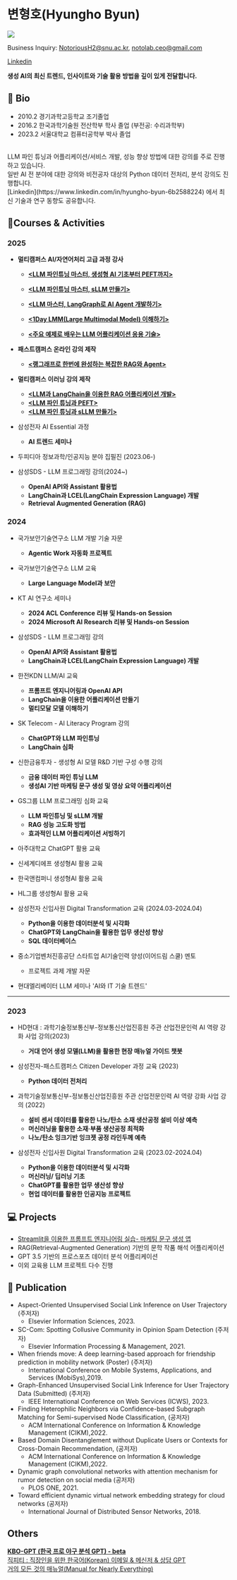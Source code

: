 # 변형호(Hyungho Byun) 



![](https://komarev.com/ghpvc/?username=NotoriousH2)


Business Inquiry: NotoriousH2@snu.ac.kr, notolab.ceo@gmail.com



[Linkedin](https://www.linkedin.com/in/hyungho-byun-6b2588224/)


**생성 AI의 최신 트렌드, 인사이트와 기술 활용 방법을 깊이 있게 전달합니다.**

## 📘 Bio

- 2010.2 경기과학고등학교 조기졸업
- 2016.2 한국과학기술원 전산학부 학사 졸업 (부전공: 수리과학부)
- 2023.2 서울대학교 컴퓨터공학부 박사 졸업
<br>
LLM 파인 튜닝과 어플리케이션/서비스 개발, 성능 향상 방법에 대한 강의를 주로 진행하고 있습니다.      <br>
일반 AI 전 분야에 대한 강의와 비전공자 대상의 Python 데이터 전처리, 분석 강의도 진행합니다.      <br>  
[Linkedin](https://www.linkedin.com/in/hyungho-byun-6b2588224) 에서 최신 기술과 연구 동향도 공유합니다. <br>  

## 🎒Courses & Activities

### 2025

- **멀티캠퍼스 AI/자연어처리 고급 과정 강사**
  - **[<LLM 파인튜닝 마스터, 생성형 AI 기초부터 PEFT까지>](https://www.multicampus.com/em/enrolment/courseDetai?p_menu=NzUjU1VC&p_gubun=Qw==&dxLanYn=N&corsCd=FA013V&corsYr=2024&corsDgrCd=10106)**

  - **[<LLM 파인튜닝 마스터, sLLM 만들기>](https://www.multicampus.com/em/enrolment/courseDetai?p_menu=NzUjU1VC&p_gubun=Qw==&dxLanYn=N&corsCd=FA014B&corsYr=2024&corsDgrCd=10101)**

  - **[<LLM 마스터, LangGraph로 AI Agent 개발하기>](https://www.multicampus.com/em/enrolment/courseDetai?p_menu=NzUjU1VC&p_gubun=Qw==&dxLanYn=N&corsCd=FA01BG&corsYr=2025&corsDgrCd=10101)**

  - **[<1Day LMM(Large Multimodal Model) 이해하기>](https://www.multicampus.com/em/enrolment/courseDetai?p_menu=NzUjU1VC&p_gubun=Qw==&dxLanYn=N&corsCd=FA013U&corsYr=2024&corsDgrCd=10101)**

  - **[<주요 예제로 배우는 LLM 어플리케이션 응용 기술>](https://www.multicampus.com/em/enrolment/courseDetai?p_menu=NzUjU1VC&p_gubun=Qw==&dxLanYn=N&corsCd=FA0179&corsYr=2024&corsDgrCd=10101)**
    


- **패스트캠퍼스 온라인 강의 제작**
    - **[<랭그래프로 한번에 완성하는 복잡한 RAG와 Agent>](https://fastcampus.co.kr/data_online_langgraph)**


- **멀티캠퍼스 이러닝 강의 제작**
  - **[<LLM과 LangChain을 이용한 RAG 어플리케이션 개발>](https://www.multicampus.com/em/enrolment/courseDetai?p_menu=NzUjU1VC&p_gubun=Qw==&dxLanYn=N&corsCd=EA0DH1&corsYr=2020&corsDgrCd=10001)**
  - **[<LLM 파인 튜닝과 PEFT>](https://www.multicampus.com/em/enrolment/courseDetai?p_menu=NzUjU1VC&p_gubun=Qw==&dxLanYn=N&corsCd=EA0DH2&corsYr=2020&corsDgrCd=10001)**
  - **[<LLM 파인 튜닝과 sLLM 만들기>](https://www.multicampus.com/em/enrolment/courseDetai?p_menu=NzUjU1VC&p_gubun=Qw==&dxLanYn=N&corsCd=EA0DH3&corsYr=2020&corsDgrCd=10001)**
 
- 삼성전자 AI Essential 과정
    - **AI 트렌드 세미나**

- 두피디아 정보과학/인공지능 분야 집필진 (2023.06-)   <br>

- 삼성SDS - LLM 프로그래밍 강의(2024~)  <br>
    - **OpenAI API와 Assistant 활용법<br>**
    - **LangChain과 LCEL(LangChain Expression Language) 개발**
    - **Retrieval Augmented Generation (RAG)**
      

### 2024
- 국가보안기술연구소 LLM 개발 기술 자문
    - **Agentic Work 자동화 프로젝트**

- 국가보안기술연구소 LLM 교육
    - **Large Language Model과 보안**

- KT AI 연구소 세미나    
    - **2024 ACL Conference 리뷰 및 Hands-on Session**
    - **2024 Microsoft AI Research 리뷰 및 Hands-on Session**

- 삼성SDS - LLM 프로그래밍 강의  <br>
    - **OpenAI API와 Assistant 활용법<br>**
    - **LangChain과 LCEL(LangChain Expression Language) 개발**

- 한전KDN LLM/AI 교육 
    - **프롬프트 엔지니어링과 OpenAI API**
    - **LangChain을 이용한 어플리케이션 만들기**
    - **멀티모달 모델 이해하기**

- SK Telecom - AI Literacy  Program 강의  <br>
    - **ChatGPT와 LLM 파인튜닝 <br>**
    - **LangChain 심화<br>**

- 신한금융투자 - 생성형 AI 모델 R&D 기반 구성 수행 강의 <br>
    - **금융 데이터 파인 튜닝 LLM<br>**
    - **생성AI 기반 마케팅 문구 생성 및 영상 요약 어플리케이션<br>**
      

- GS그룹 LLM 프로그래밍 심화 교육
    - **LLM 파인튜닝 및 sLLM 개발<br>**
    - **RAG 성능 고도화 방법**
    - **효과적인 LLM 어플리케이션 서빙하기**

  
- 아주대학교 ChatGPT 활용 교육  
- 신세계디에프 생성형AI 활용 교육 
- 한국앤컴퍼니 생성형AI 활용 교육 

- HL그룹 생성형AI 활용 교육
  

- 삼성전자 신입사원 Digital Transformation 교육 (2024.03-2024.04)
    - **Python을 이용한 데이터분석 및 시각화**
    - **ChatGPT와 LangChain을 활용한 업무 생산성 향상**
    - **SQL 데이터베이스**

- 중소기업벤처진흥공단 스타트업 AI기술인력 양성(이어드림 스쿨) 멘토
    - 프로젝트 과제 개발 자문
- 현대엘리베이터 LLM 세미나 'AI와 IT 기술 트렌드'

--- 
### 2023

- HD현대 : 과학기술정보통신부-정보통신산업진흥원 주관 산업전문인력 AI 역량 강화 사업 강의(2023)
    - **거대 언어 생성 모델(LLM)을 활용한 현장 매뉴얼 가이드 챗봇 <br>**
- 삼성전자-패스트캠퍼스 Citizen Developer 과정 교육 (2023)
    - **Python 데이터 전처리 <br>**

- 과학기술정보통신부-정보통신산업진흥원 주관 산업전문인력 AI 역량 강화 사업 강의 (2022)
    - **설비 센서 데이터를 활용한 나노/탄소 소재 생산공정 설비 이상 예측**
    - **머신러닝을 활용한 소재·부품 생산공정 최적화**
    - **나노/탄소 잉크기반 잉크젯 공정 라인두께 예측 <br>**
- 삼성전자 신입사원 Digital Transformation 교육 (2023.02-2024.04)
    - **Python을 이용한 데이터분석 및 시각화**
    - **머신러닝/ 딥러닝 기초**
    - **ChatGPT를 활용한 업무 생산성 향상**
    - **현업 데이터를 활용한 인공지능 프로젝트 <br>**
 
      
## 💻 Projects
- [Streamlit을 이용한 프롬프트 엔지니어링 실습- 마케팅 문구 생성 앱](https://notolab.64bit.kr/chat/)
- RAG(Retrieval-Augmented Generation) 기반의 문학 작품 해석 어플리케이션
- GPT 3.5 기반의 프로스포츠 데이터 분석 어플리케이션
- 이외 교육용 LLM 프로젝트 다수 진행
  
## 📖 Publication

- Aspect-Oriented Unsupervised Social Link Inference on User Trajectory (주저자)
    - Elsevier Information Sciences, 2023. <br>
- SC-Com: Spotting Collusive Community in Opinion Spam Detection (주저자)
    - Elsevier Information Processing & Management, 2021.<br>
- When friends move: A deep learning-based approach for friendship prediction in mobility network (Poster) (주저자)
    - International Conference on Mobile Systems, Applications, and Services (MobiSys),2019.<br>
- Graph-Enhanced Unsupervised Social Link Inference for User Trajectory Data (Submitted) (주저자)
    - IEEE International Conference on Web Services (ICWS), 2023.<br>
- Finding Heterophilic Neighbors via Confidence-based Subgraph Matching for Semi-supervised Node Classification, (공저자)
    - ACM International Conference on Information & Knowledge Management (CIKM),2022.<br>
- Based Domain Disentanglement without Duplicate Users or Contexts for Cross-Domain Recommendation, (공저자)
    - ACM International Conference on Information & Knowledge Management (CIKM),2022.<br>
- Dynamic graph convolutional networks with attention mechanism for rumor detection on social media (공저자)
    - PLOS ONE, 2021.<br>
- Toward efficient dynamic virtual network embedding strategy for cloud networks (공저자)
    - International Journal of Distributed Sensor Networks, 2018.<br>

## Others
[**KBO-GPT (한국 프로 야구 분석 GPT) - beta**](https://gptstore.ai/gpts/lxQoZl8p-kbo-gpt-hangug-peuro-yagu-bunseog-gpt) <br>
[직피티 : 직장인을 위한 한국어(Korean) 이메일 & 메신저 & 상담 GPT](https://gptstore.ai/gpts/SkD9xe3_G8-jigpiti-jigjangineul-wihan-hangugeo-korean-gpt)   
[거의 모든 것의 매뉴얼(Manual for Nearly Everything)](https://gptstore.ai/gpts/tfAenAASH-manuals-for-everything-geoyi-modeun-geosyi-maenyueol)

